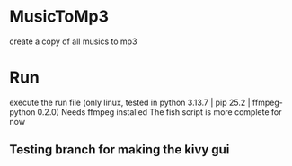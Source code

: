 # MusicToMp3
create a copy of all musics to mp3

# Run
execute the run file (only linux, tested in python 3.13.7 | pip 25.2 | ffmpeg-python 0.2.0)
Needs ffmpeg installed
The fish script is more complete for now

## Testing branch for making the kivy gui
